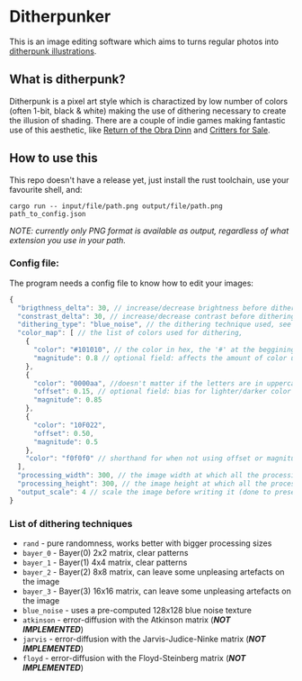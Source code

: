 # Ditherpunker

This is an image editing software which aims to turns regular photos into [ditherpunk illustrations](https://www.reddit.com/r/ditherpunk/).

## What is ditherpunk?

Ditherpunk is a pixel art style which is charactized by low number of colors (often 1-bit, black & white) making the use of dithering necessary to create the illusion of shading. There are a couple of indie games making fantastic use of this aesthetic, like [Return of the Obra Dinn](https://store.steampowered.com/app/653530/Return_of_the_Obra_Dinn/) and [Critters for Sale](https://store.steampowered.com/app/1078420/Critters_for_Sale/).

## How to use this 

This repo doesn't have a release yet, just install the rust toolchain, use your favourite shell, and:
```
cargo run -- input/file/path.png output/file/path.png path_to_config.json
```

_NOTE: currently only PNG format is available as output, regardless of what extension you use in your path._

### Config file:

The program needs a config file to know how to edit your images:

```js
{
  "brigthness_delta": 30, // increase/decrease brightness before dithering
  "constrast_delta": 30, // increase/decrease contrast before dithering
  "dithering_type": "blue_noise", // the dithering technique used, see list
  "color_map": [ // the list of colors used for dithering, 
    {
      "color": "#101010", // the color in hex, the '#' at the beggining is optional
      "magnitude": 0.8 // optional field: affects the amount of color used
    },
    {
      "color": "0000aa", //doesn't matter if the letters are in uppercase or lowercase
      "offset": 0.15, // optional field: bias for lighter/darker color
      "magnitude": 0.85 
    },
    {
      "color": "10F022",
      "offset": 0.50,
      "magnitude": 0.5
    },
    "color": "f0f0f0" // shorthand for when not using offset or magnitude
  ],
  "processing_width": 300, // the image width at which all the processing is done
  "processing_height": 300, // the image height at which all the processing is done
  "output_scale": 4 // scale the image before writing it (done to preserve the pixel effect)
}
```

### List of dithering techniques

- `rand` - pure randomness, works better with bigger processing sizes
- `bayer_0` - Bayer(0) 2x2 matrix, clear patterns
- `bayer_1` - Bayer(1) 4x4  matrix, clear patterns
- `bayer_2` - Bayer(2) 8x8 matrix, can leave some unpleasing artefacts on the image
- `bayer_3` - Bayer(3) 16x16 matrix, can leave some unpleasing artefacts on the image
- `blue_noise` - uses a pre-computed 128x128 blue noise texture
- `atkinson` - error-diffusion with the Atkinson matrix (***NOT IMPLEMENTED***)
- `jarvis` - error-diffusion with the Jarvis-Judice-Ninke matrix (***NOT IMPLEMENTED***)
- `floyd` - error-diffusion with the Floyd-Steinberg matrix (***NOT IMPLEMENTED***)
